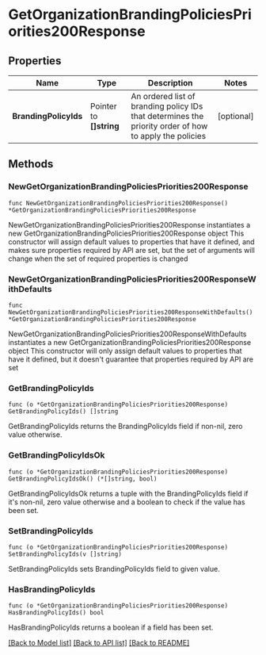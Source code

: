 # GetOrganizationBrandingPoliciesPriorities200Response

## Properties

Name | Type | Description | Notes
------------ | ------------- | ------------- | -------------
**BrandingPolicyIds** | Pointer to **[]string** |       An ordered list of branding policy IDs that determines the priority order of how to apply the policies  | [optional] 

## Methods

### NewGetOrganizationBrandingPoliciesPriorities200Response

`func NewGetOrganizationBrandingPoliciesPriorities200Response() *GetOrganizationBrandingPoliciesPriorities200Response`

NewGetOrganizationBrandingPoliciesPriorities200Response instantiates a new GetOrganizationBrandingPoliciesPriorities200Response object
This constructor will assign default values to properties that have it defined,
and makes sure properties required by API are set, but the set of arguments
will change when the set of required properties is changed

### NewGetOrganizationBrandingPoliciesPriorities200ResponseWithDefaults

`func NewGetOrganizationBrandingPoliciesPriorities200ResponseWithDefaults() *GetOrganizationBrandingPoliciesPriorities200Response`

NewGetOrganizationBrandingPoliciesPriorities200ResponseWithDefaults instantiates a new GetOrganizationBrandingPoliciesPriorities200Response object
This constructor will only assign default values to properties that have it defined,
but it doesn't guarantee that properties required by API are set

### GetBrandingPolicyIds

`func (o *GetOrganizationBrandingPoliciesPriorities200Response) GetBrandingPolicyIds() []string`

GetBrandingPolicyIds returns the BrandingPolicyIds field if non-nil, zero value otherwise.

### GetBrandingPolicyIdsOk

`func (o *GetOrganizationBrandingPoliciesPriorities200Response) GetBrandingPolicyIdsOk() (*[]string, bool)`

GetBrandingPolicyIdsOk returns a tuple with the BrandingPolicyIds field if it's non-nil, zero value otherwise
and a boolean to check if the value has been set.

### SetBrandingPolicyIds

`func (o *GetOrganizationBrandingPoliciesPriorities200Response) SetBrandingPolicyIds(v []string)`

SetBrandingPolicyIds sets BrandingPolicyIds field to given value.

### HasBrandingPolicyIds

`func (o *GetOrganizationBrandingPoliciesPriorities200Response) HasBrandingPolicyIds() bool`

HasBrandingPolicyIds returns a boolean if a field has been set.


[[Back to Model list]](../README.md#documentation-for-models) [[Back to API list]](../README.md#documentation-for-api-endpoints) [[Back to README]](../README.md)


